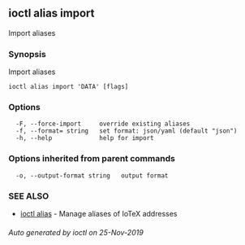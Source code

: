 ## ioctl alias import

Import aliases

### Synopsis

Import aliases

```
ioctl alias import 'DATA' [flags]
```

### Options

```
  -F, --force-import     override existing aliases
  -f, --format= string   set format: json/yaml (default "json")
  -h, --help             help for import
```

### Options inherited from parent commands

```
  -o, --output-format string   output format
```

### SEE ALSO

* [ioctl alias](ioctl_alias.md)	 - Manage aliases of IoTeX addresses

###### Auto generated by ioctl on 25-Nov-2019
